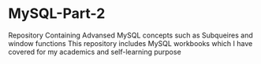 # MySQL-Part-2
Repository Containing Advansed MySQL concepts such as Subqueires and window functions This repository includes MySQL workbooks which I have covered for my academics and self-learning purpose
